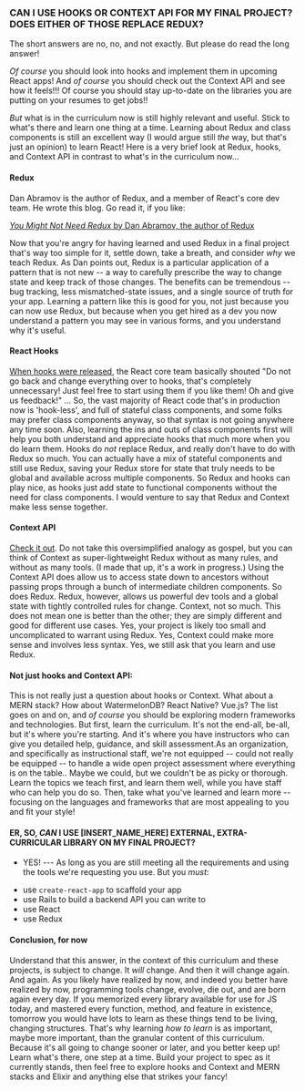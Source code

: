 ### CAN I USE HOOKS OR CONTEXT API FOR MY FINAL PROJECT?  DOES EITHER OF THOSE REPLACE REDUX?

The short answers are no, no, and not exactly.  But please do read the long answer!

_Of course_ you should look into hooks and implement them in upcoming React apps!  And _of course_ you should check out the Context API and see how it feels!!!  Of course you should stay up-to-date on the libraries you are putting on your resumes to get jobs!!  

_But_ what is in the curriculum now is still highly relevant and useful.  Stick to what's there and learn one thing at a time.  Learning about Redux and class components is still an excellent way (I would argue still _the_ way, but that's just an opinion) to learn React!   Here is a very brief look at Redux, hooks, and Context API in contrast to what's in the curriculum now...

#### Redux

Dan Abramov is the author of Redux, and a member of React's core dev team.  He wrote this blog.  Go read it, if you like:

[_You Might Not Need Redux_ by Dan Abramov, the author of Redux](https://medium.com/@dan_abramov/you-might-not-need-redux-be46360cf367)

Now that you're angry for having learned and used Redux in a final project that's way too simple for it, settle down, take a breath, and consider _why_ we teach Redux.  As Dan points out, Redux is a particular application of a pattern that is not new -- a way to carefully prescribe the way to change state and keep track of those changes.  The benefits can be tremendous -- bug tracking, less mismatched-state issues, and a single source of truth for your app.  Learning a pattern like this is good for you, not just because you can now use Redux, but because when you get hired as a dev you now understand a pattern you may see in various forms, and you understand why it's useful.

#### React Hooks

[When hooks were released](https://www.youtube.com/watch?v=dpw9EHDh2bM), the React core team basically shouted "Do not go back and change everything over to hooks, that's completely unnecessary!  Just feel free to start using them if you like them!  Oh and give us feedback!" ... So, the vast majority of React code that's in production now is 'hook-less', and full of stateful class components, and some folks may prefer class components anyway, so that syntax is not going anywhere any time soon.  Also, learning the ins and outs of class components first will help you both understand and appreciate hooks that much more when you do learn them.  Hooks do _not_ replace Redux, and really don't have to do with Redux so much.  You can actually have a mix of stateful components and still use Redux, saving your Redux store for state that truly needs to be global and available across multiple components.  So Redux and hooks can play nice, as hooks just add state to functional components without the need for class components.  I would venture to say that Redux and Context make less sense together.

#### Context API

[Check it out](https://reactjs.org/docs/context.html).  Do not take this oversimplified analogy as gospel, but you can think of Context as super-lightweight Redux without as many rules, and without as many tools.  (I made that up, it's a work in progress.)  Using the Context API does allow us to access state down to ancestors without passing props through a bunch of intermediate children components.  So does Redux.  Redux, however, allows us powerful dev tools and a global state with tightly controlled rules for change.  Context, not so much.  This does not mean one is better than the other; they are simply different and good for different use cases.  Yes, your project is likely too small and uncomplicated to warrant using Redux.  Yes, Context could make more sense and involves less syntax.  Yes, we still ask that you learn and use Redux.  

#### Not just hooks and Context API:

This is not really just a question about hooks or Context.  What about a MERN stack?  How about WatermelonDB?  React Native? Vue.js?  The list goes on and on, and _of course_ you should be exploring modern frameworks and technologies.  But first, learn the curriculum.  It's not the end-all, be-all, but it's where you're starting.  And it's where you have instructors who can give you detailed help, guidance, and skill assessment.As an organization, and specifically as instructional staff, we're not equipped -- could not really be equipped -- to handle a wide open project assessment where everything is on the table.. Maybe we could, but we couldn't be as picky or thorough.  Learn the topics we teach first, and learn them well, while you have staff who can help you do so.  Then, take what you've learned and learn more -- focusing on the languages and frameworks that are most appealing to you and fit your style!

#### ER, SO, _CAN_ I USE [__INSERT_NAME_HERE__] EXTERNAL, EXTRA-CURRICULAR LIBRARY ON MY FINAL PROJECT?

* YES! --- As long as you are still meeting all the requirements and using the tools we're requesting you use.  But you _must_:
- use `create-react-app` to scaffold your app
- use Rails to build a backend API you can write to
- use React
- use Redux

#### Conclusion, for now

Understand that this answer, in the context of this curriculum and these projects, is subject to change.  It _will_ change.  And then it will change again.  And again.  As you likely have realized by now, and indeed you better have realized by now, programming tools change, evolve, die out, and are born again every day.  If you memorized every library available for use for JS today, and mastered every function, method, and feature in existence, tomorrow you would have lots to learn as these things tend to be living, changing structures.  That's why learning _how to learn_ is as important, maybe more important, than the granular content of this curriculum.  Because it's all going to change sooner or later, and you better keep up!  Learn what's there, one step at a time.  Build your project to spec as it currently stands, then feel free to explore hooks and Context and MERN stacks and Elixir and anything else that strikes your fancy!     
